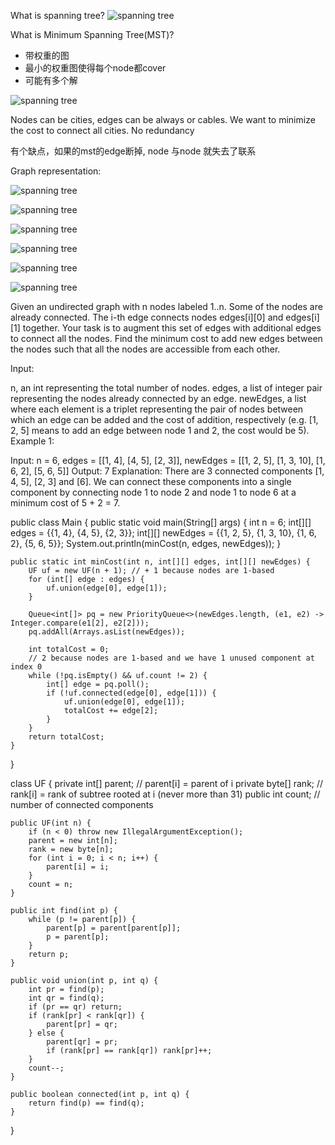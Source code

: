 
What is spanning tree?
![spanning tree](./img/spanningTree.png)


What is Minimum Spanning Tree(MST)?
- 带权重的图
- 最小的权重图使得每个node都cover
- 可能有多个解

![spanning tree](./img/mst.png)

Nodes can be cities, edges can be always or cables. 
We want to minimize the cost to connect all cities. No redundancy

有个缺点，如果的mst的edge断掉, node 与node 就失去了联系

Graph representation: 

![spanning tree](./img/adjacencyMatrix.png)

![spanning tree](./img/adjacencyList.png)

![spanning tree](./img/edgeList.png)

![spanning tree](./img/algomst.png)

![spanning tree](./img/prim.png)

![spanning tree](./img/kruskal.png)


Given an undirected graph with n nodes labeled 1..n. Some of the nodes are already connected. The i-th edge connects nodes edges[i][0] and edges[i][1] together. Your task is to augment this set of edges with additional edges to connect all the nodes. Find the minimum cost to add new edges between the nodes such that all the nodes are accessible from each other.

Input:

n, an int representing the total number of nodes.
edges, a list of integer pair representing the nodes already connected by an edge.
newEdges, a list where each element is a triplet representing the pair of nodes between which an edge can be added and the cost of addition, respectively (e.g. [1, 2, 5] means to add an edge between node 1 and 2, the cost would be 5).
Example 1:

Input: n = 6, edges = [[1, 4], [4, 5], [2, 3]], newEdges = [[1, 2, 5], [1, 3, 10], [1, 6, 2], [5, 6, 5]]
Output: 7
Explanation:
There are 3 connected components [1, 4, 5], [2, 3] and [6].
We can connect these components into a single component by connecting node 1 to node 2 and node 1 to node 6 at a minimum cost of 5 + 2 = 7.

public class Main {
    public static void main(String[] args) {
        int n = 6;
        int[][] edges = {{1, 4}, {4, 5}, {2, 3}};
        int[][] newEdges = {{1, 2, 5}, {1, 3, 10}, {1, 6, 2}, {5, 6, 5}};
        System.out.println(minCost(n, edges, newEdges));
    }
    
    public static int minCost(int n, int[][] edges, int[][] newEdges) {
        UF uf = new UF(n + 1); // + 1 because nodes are 1-based
        for (int[] edge : edges) {
            uf.union(edge[0], edge[1]);
        }
        
        Queue<int[]> pq = new PriorityQueue<>(newEdges.length, (e1, e2) -> Integer.compare(e1[2], e2[2]));
        pq.addAll(Arrays.asList(newEdges));
        
        int totalCost = 0;
        // 2 because nodes are 1-based and we have 1 unused component at index 0
        while (!pq.isEmpty() && uf.count != 2) {
            int[] edge = pq.poll();
            if (!uf.connected(edge[0], edge[1])) {
                uf.union(edge[0], edge[1]);
                totalCost += edge[2];
            }
        }
        return totalCost;
    }
}

class UF {
    private int[] parent;  // parent[i] = parent of i
    private byte[] rank;   // rank[i] = rank of subtree rooted at i (never more than 31)
    public int count;      // number of connected components

    public UF(int n) {
        if (n < 0) throw new IllegalArgumentException();
        parent = new int[n];
        rank = new byte[n];
        for (int i = 0; i < n; i++) {
            parent[i] = i;
        }
        count = n;
    }

    public int find(int p) {
        while (p != parent[p]) {
            parent[p] = parent[parent[p]];
            p = parent[p];
        }
        return p;
    }

    public void union(int p, int q) {
        int pr = find(p);
        int qr = find(q);
        if (pr == qr) return;
        if (rank[pr] < rank[qr]) {
            parent[pr] = qr;
        } else {
            parent[qr] = pr;
            if (rank[pr] == rank[qr]) rank[pr]++;
        }
        count--;
    }

    public boolean connected(int p, int q) {
        return find(p) == find(q);
    }
}

